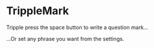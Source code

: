# TrippleMark
Tripple press the space button to write a question mark...

...Or set any phrase you want from the settings.

